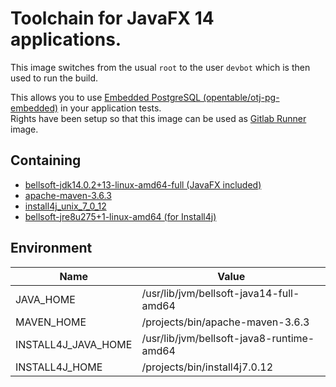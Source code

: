# Toolchain for JavaFX 14 applications.

This image switches from the usual ``root`` to the user ``devbot`` which is then used to run the build.

This allows you to use [Embedded PostgreSQL (opentable/otj-pg-embedded)](https://github.com/opentable/otj-pg-embedded) in your application tests.\
Rights have been setup so that this image can be used as [Gitlab Runner](https://docs.gitlab.com/runner/) image.

## Containing
* [bellsoft-jdk14.0.2+13-linux-amd64-full (JavaFX included)](https://bell-sw.com/java)
* [apache-maven-3.6.3](https://maven.apache.org/index.html)
* [install4j_unix_7_0_12](https://www.ej-technologies.com/products/install4j/overview.html)
* [bellsoft-jre8u275+1-linux-amd64 (for Install4j)](https://bell-sw.com/java)

## Environment
|**Name**|**Value**|
|----|-----|
|JAVA_HOME|/usr/lib/jvm/bellsoft-java14-full-amd64|
|MAVEN_HOME|/projects/bin/apache-maven-3.6.3|
|INSTALL4J_JAVA_HOME|/usr/lib/jvm/bellsoft-java8-runtime-amd64|
|INSTALL4J_HOME|/projects/bin/install4j7.0.12|
